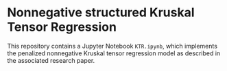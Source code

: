 #  Nonnegative structured Kruskal Tensor Regression

This repository contains a Jupyter Notebook `KTR.ipynb`, which implements the penalized nonnegative Kruskal tensor regression model as described in the associated research paper.
